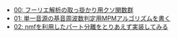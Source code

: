 ﻿- [00: フーリエ解析の取っ掛かり用クソ関数群](/t066/00/README.md)
- [01: 単一音源の基音周波数判定用MPMアルゴリズムを書く](/t066/01/README.md)
- [02: nmfを利用したパート分離をとりあえず実装してみる](/t066/02/README.md)